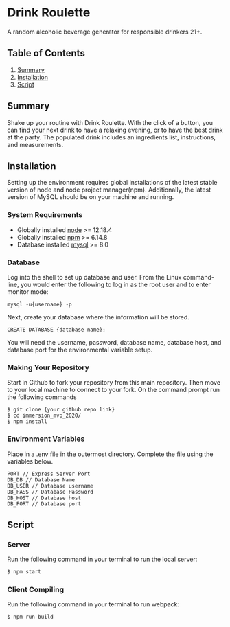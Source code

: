 # Drink Roulette
A random alcoholic beverage generator for responsible drinkers 21+.
## Table of Contents
1. [Summary](#summary)
2. [Installation](#installation)
3. [Script](#script)
## Summary
Shake up your routine with Drink Roulette. With the click of a button, you can find your next drink to have a relaxing evening, or to have the best drink at the party. The populated drink includes an ingredients list, instructions, and measurements.
## Installation
Setting up the environment requires global installations of the latest stable version of node and node project manager(npm). Additionally, the latest version of MySQL should be on your machine and running.
### System Requirements
- Globally installed [node](https://nodejs.org/en/) >= 12.18.4
- Globally installed [npm](https://www.npmjs.org/) >= 6.14.8
- Database installed [mysql](https://dev.mysql.com/) >= 8.0
### Database
Log into the shell to set up database and user. From the Linux command-line, you would enter the following to log in as the root user and to enter monitor mode:
```
mysql -u{username} -p
```
Next, create your database where the information will be stored.
```
CREATE DATABASE {database name};
```
You will need the username, password, database name, database host, and database port for the environmental variable setup.
### Making Your Repository
Start in Github to fork your repository from this main repository. Then move to your local machine to connect to your fork.
On the command prompt run the following commands
```
$ git clone {your github repo link}
$ cd immersion_mvp_2020/
$ npm install
```
### Environment Variables
Place in a .env file in the outermost directory. Complete the file using the variables below.
```
PORT // Express Server Port
DB_DB // Database Name
DB_USER // Database username
DB_PASS // Database Password
DB_HOST // Database host
DB_PORT // Database port
```
## Script
### Server
Run the following command in your terminal to run the local server:
```sh
$ npm start
```
### Client Compiling
Run the following command in your terminal to run webpack:
```sh
$ npm run build
```